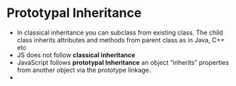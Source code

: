 # Prototypal Inheritance
- In classical inheritance you can subclass from existing class. The child class inherits attributes and methods from parent class as in Java, C++ etc
- JS does not follow **classical inheritance**
- JavaScript follows **prototypal Inheritance** an object “inherits” properties from another object via the prototype linkage.
- 